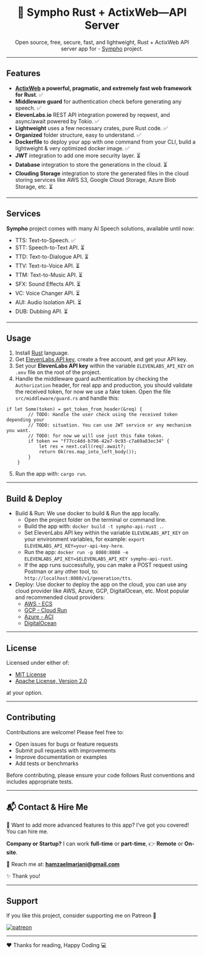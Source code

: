 <div style="text-align: center;">

# 🦀️ Sympho Rust + ActixWeb—API Server

Open source, free, secure, fast, and lightweight, Rust + ActixWeb API server app
for - [Sympho](https://github.com/hamzaelmarjani/sympho) project.

</div>

---

## Features

- **[ActixWeb](https://actix.rs/) a powerful, pragmatic, and extremely fast web framework for Rust**. ✅
- **Middleware guard** for authentication check before generating any speech. ✅
- **ElevenLabs.io** REST API integration powered by reqwest, and async/await powered by Tokio. ✅
- **Lightweight** uses a few necessary crates, pure Rust code. ✅
- **Organized** folder structure, easy to understand. ✅
- **Dockerfile** to deploy your app with one command from your CLI, build a lightweight & very optimized docker image. ✅
- **JWT** integration to add one more security layer. ⏳
- **Database** integration to store the generations in the cloud. ⏳
- **Clouding Storage** integration to store the generated files in the cloud storing services like AWS S3, Google Cloud
  Storage, Azure Blob Storage, etc. ⏳

---

## Services

**Sympho** project comes with many AI Speech solutions, available until now:

- TTS: Text-to-Speech. ✅
- STT: Speech-to-Text API. ⏳
- TTD: Text-to-Dialogue API. ⏳
- TTV: Text-to-Voice API. ⏳
- TTM: Text-to-Music API. ⏳
- SFX: Sound Effects API. ⏳
- VC: Voice Changer API. ⏳
- AUI: Audio Isolation API. ⏳
- DUB: Dubbing API. ⏳

---

## Usage

1. Install [Rust](https://www.rust-lang.org/learn/get-started) language.
2. Get [ElevenLabs API key](https://elevenlabs.io/app/developers/api-keys), create a free account, and get your API key.
3. Set your **ElevenLabs API key** within the variable `ELEVENLABS_API_KEY` on `.env` file on the root of the project.
4. Handle the middleware guard authentication by checking the `Authorization` header, for real app and production, you should validate the received token, for now we use a fake token. Open the file `src/middleware/guard.rs` and handle this:

```
if let Some(token) = get_token_from_header(&req) {
        // TODO: Handle the user check using the received token depending your
        // TODO: situation. You can use JWT service or any mechanism you want.
        // TODO: for now we will use just this fake token.
        if token == "f77cc4dd-b796-42e7-9c93-c7a69a83ec34" {
            let res = next.call(req).await?;
            return Ok(res.map_into_left_body());
        }
    }
```

5. Run the app with: `cargo run`.

---

## Build & Deploy

- Build & Run: We use docker to build & Run the app locally.
  - Open the project folder on the terminal or command line.
  - Build the app with: `docker build -t sympho-api-rust .`.
  - Set ElevenLabs API key within the variable `ELEVENLABS_API_KEY` on your environment variables, for example: `export ELEVENLABS_API_KEY=your-api-key-here`.
  - Run the app: `docker run -p 8080:8080 -e ELEVENLABS_API_KEY=$ELEVENLABS_API_KEY sympho-api-rust`.
  - If the app runs successfully, you can make a POST request using Postman or any other tool, to: `http://localhost:8080/v1/generation/tts`.
- Deploy: Use docker to deploy the app on the cloud, you can use any cloud provider like AWS, Azure, GCP, DigitalOcean, etc. Most popular and recommended cloud providers:
  - [AWS - ECS](https://aws.amazon.com/ecs/)
  - [GCP - Cloud Run](https://cloud.google.com/run/docs/deploying)
  - [Azure - ACI](https://azure.microsoft.com/en-us/products/container-instances)
  - [DigitalOcean](https://www.digitalocean.com/solutions/docker-hosting)

---

## License

Licensed under either of:

- [MIT License](LICENSE-MIT)
- [Apache License, Version 2.0](LICENSE-APACHE)

at your option.

---

## Contributing

Contributions are welcome! Please feel free to:

- Open issues for bugs or feature requests
- Submit pull requests with improvements
- Improve documentation or examples
- Add tests or benchmarks

Before contributing, please ensure your code follows Rust conventions and includes appropriate tests.

---

## 📬 Contact & Hire Me

🚀 Want to add more advanced features to this app? I’ve got you covered! You can hire me.

**Company or Startup?** I can work **full-time** or **part-time**, 👉 **Remote** or **On-site**.

💌 Reach me at: **hamzaelmarjani@gmail.com**

✨ Thank you!

---

## Support

If you like this project, consider supporting me on Patreon 💖

[![patreon](https://img.shields.io/badge/Support-Open_Source-black?style=for-the-badge&logo=Patreon&logoColor=white)](https://www.patreon.com/elmarjanihamza/gift)

---

❤️ Thanks for reading, Happy Coding 💻
